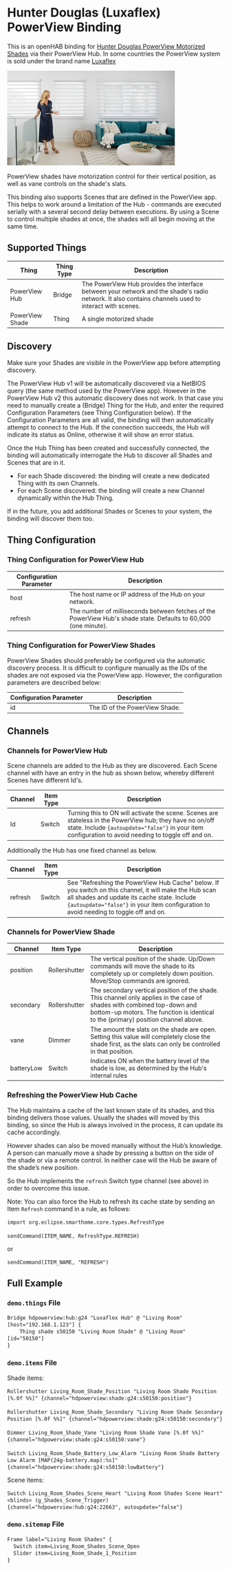# Hunter Douglas (Luxaflex) PowerView Binding

This is an openHAB binding for [Hunter Douglas PowerView Motorized Shades](https://www.hunterdouglas.com/operating-systems/motorized/powerview-motorization/overview) via their PowerView Hub.
In some countries the PowerView system is sold under the brand name [Luxaflex](https://www.luxaflex.com/)

![PowerView](doc/hdpowerview.png)

PowerView shades have motorization control for their vertical position, as well as vane controls on the shade's slats.

This binding also supports Scenes that are defined in the PowerView app.
This helps to work around a limitation of the Hub - commands are executed serially with a several second delay between executions.
By using a Scene to control multiple shades at once, the shades will all begin moving at the same time.

## Supported Things

| Thing           | Thing Type | Description                                                                                                                                          |
|-----------------|------------|------------------------------------------------------------------------------------------------------------------------------------------------------|
| PowerView Hub   | Bridge     | The PowerView Hub provides the interface between your network and the shade's radio network. It also contains channels used to interact with scenes. |
| PowerView Shade | Thing      | A single motorized shade                                                                                                                             |

## Discovery

Make sure your Shades are visible in the PowerView app before attempting discovery.

The PowerView Hub v1 will be automatically discovered via a NetBIOS query (the same method used by the PowerView app).
However in the PowerView Hub v2 this automatic discovery does not work. 
In that case you need to manually create a (Bridge) Thing for the Hub, and enter the required Configuration Parameters (see Thing Configuration below).
If the Configuration Parameters are all valid, the binding will then automatically attempt to connect to the Hub.
If the connection succeeds, the Hub will indicate its status as Online, otherwise it will show an error status. 

Once the Hub Thing has been created and successfully connected, the binding  will automatically interrogate the Hub to discover all Shades and Scenes that are in it.

- For each Shade discovered: the binding will create a new dedicated Thing with its own Channels.
- For each Scene discovered: the binding will create a new Channel dynamically within the Hub Thing.

If in the future, you add additional Shades or Scenes to your system, the binding will discover them too.

## Thing Configuration

### Thing Configuration for PowerView Hub

| Configuration Parameter | Description   |
|-------------------------|---------------|
| host                    | The host name or IP address of the Hub on your network. |
| refresh                 | The number of milliseconds between fetches of the PowerView Hub's shade state. Defaults to 60,000 (one minute). |

### Thing Configuration for PowerView Shades

PowerView Shades should preferably be configured via the automatic discovery process.
It is difficult to configure manually as the IDs of the shades are not exposed via the PowerView app.
However, the configuration parameters are described below:

| Configuration Parameter | Description                    |
|-------------------------|--------------------------------|
| id                      | The ID of the PowerView Shade. |

## Channels

### Channels for PowerView Hub

Scene channels are added to the Hub as they are discovered.
Each Scene channel with have an entry in the hub as shown below, whereby different Scenes have different Id's.

| Channel  | Item Type | Description |
|----------|-----------| ------------|
| Id | Switch | Turning this to ON will activate the scene. Scenes are stateless in the PowerView hub; they have no on/off state. Include `{autoupdate="false"}` in your item configuration to avoid needing to toggle off and on. |

Additionally the Hub has one fixed channel as below.

| Channel  | Item Type | Description |
|----------|-----------| ------------|
| refresh  | Switch    | See "Refreshing the PowerView Hub Cache" below. If you switch on this channel, it will make the Hub scan all shades and update its cache state. Include `{autoupdate="false"}` in your item configuration to avoid needing to toggle off and on. |

### Channels for PowerView Shade

| Channel    | Item Type     | Description                                                                                                                                                 |
|------------|---------------|-------------------------------------------------------------------------------------------------------------------------------------------------------------|
| position   | Rollershutter | The vertical position of the shade. Up/Down commands will move the shade to its completely up or completely down position. Move/Stop commands are ignored.  |
| secondary  | Rollershutter | The secondary vertical position of the shade. This channel only applies in the case of shades with combined top-down and bottom-up motors. The function is identical to the (primary) position channel above. |
| vane       | Dimmer        | The amount the slats on the shade are open. Setting this value will completely close the shade first, as the slats can only be controlled in that position. |
| batteryLow | Switch        | Indicates ON when the battery level of the shade is low, as determined by the Hub's internal rules                                                          |

### Refreshing the PowerView Hub Cache

The Hub maintains a cache of the last known state of its shades, and this binding delivers those values.
Usually the shades will moved by this binding, so since the Hub is always involved in the process, it can update its cache accordingly.

However  shades can also be moved manually without the Hub’s knowledge.
A person can manually move a shade by pressing a button on the side of the shade or via a remote control.
In neither case will the Hub be aware of the shade’s new position.

So the Hub implements the `refresh` Switch type channel (see above) in order to overcome this issue.

Note: You can also force the Hub to refresh its cache state by sending an Item `Refresh` command in a rule, as follows:

```
import org.eclipse.smarthome.core.types.RefreshType

sendCommand(ITEM_NAME, RefreshType.REFRESH)
```

or

```
sendCommand(ITEM_NAME, "REFRESH")
```

## Full Example

### `demo.things` File

```
Bridge hdpowerview:hub:g24 "Luxaflex Hub" @ "Living Room" [host="192.168.1.123"] {
    Thing shade s50150 "Living Room Shade" @ "Living Room" [id="50150"]
}
```

### `demo.items` File

Shade items:

```
Rollershutter Living_Room_Shade_Position "Living Room Shade Position [%.0f %%]" {channel="hdpowerview:shade:g24:s50150:position"}

Rollershutter Living_Room_Shade_Secondary "Living Room Shade Secondary Position [%.0f %%]" {channel="hdpowerview:shade:g24:s50150:secondary"}

Dimmer Living_Room_Shade_Vane "Living Room Shade Vane [%.0f %%]" {channel="hdpowerview:shade:g24:s50150:vane"}

Switch Living_Room_Shade_Battery_Low_Alarm "Living Room Shade Battery Low Alarm [MAP(24g-battery.map):%s]" {channel="hdpowerview:shade:g24:s50150:lowBattery"}
```

Scene items:

```
Switch Living_Room_Shades_Scene_Heart "Living Room Shades Scene Heart" <blinds> (g_Shades_Scene_Trigger) {channel="hdpowerview:hub:g24:22663", autoupdate="false"}
```

### `demo.sitemap` File

```
Frame label="Living Room Shades" {
  Switch item=Living_Room_Shades_Scene_Open
  Slider item=Living_Room_Shade_1_Position 
}
```
